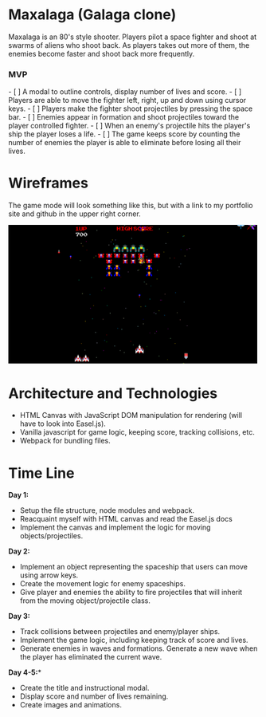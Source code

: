 <h1>Maxalaga (Galaga clone)</h1>

Maxalaga is an 80's style shooter. Players pilot a space fighter and shoot at swarms of aliens who shoot back. As players takes out more of them, the enemies become faster and shoot back more frequently.

<h3>MVP</h3>
- [ ] A modal to outline controls, display number of lives and score.
- [ ] Players are able to move the fighter left, right, up and down using cursor keys.
- [ ] Players make the fighter shoot projectiles by pressing the space bar.
- [ ] Enemies appear in formation and shoot projectiles toward the player controlled fighter.
- [ ] When an enemy's projectile hits the player's ship the player loses a life.
- [ ] The game keeps score by counting the number of enemies the player is able to eliminate before losing all their lives.

<h1>Wireframes</h1>

The game mode will look something like this, but with a link to my portfolio site and github in the upper right corner.

<img src="./Wireframe.png" width="500px"></img>

<h1>Architecture and Technologies</h1>

* HTML Canvas with JavaScript DOM manipulation for rendering (will have to look into Easel.js).
* Vanilla javascript for game logic, keeping score, tracking collisions, etc.
* Webpack for bundling files.

<h1>Time Line</h1>

**Day 1:**

* Setup the file structure, node modules and webpack.
* Reacquaint myself with HTML canvas and read the Easel.js docs
* Implement the canvas and implement the logic for moving objects/projectiles.

**Day 2:**

* Implement an object representing the spaceship that users can move using arrow keys.
* Create the movement logic for enemy spaceships.
* Give player and enemies the ability to fire projectiles that will inherit from the moving object/projectile class.

**Day 3:**

* Track collisions between projectiles and enemy/player ships.
* Implement the game logic, including keeping track of score and lives.
* Generate enemies in waves and formations. Generate a new wave when the player has eliminated the current wave.

**Day 4-5:***

* Create the title and instructional modal.
* Display score and number of lives remaining.
* Create images and animations.

